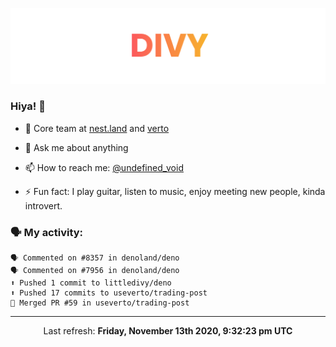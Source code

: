 
![](https://github.com/divy-work/divy-work/raw/master/assets/divy.png)

### Hiya! 👋

- 🔭 Core team at [nest.land](https://github.com/nestdotland/nest.land) and [verto](https://github.com/useverto/verto)

- 💬 Ask me about anything

- 📫 How to reach me: [@undefined_void](https://instagram.com/divy.exe)

- ⚡ Fun fact: I play guitar, listen to music, enjoy meeting new people, kinda introvert.

### 🗣 My activity:

```
🗣 Commented on #8357 in denoland/deno
🗣 Commented on #7956 in denoland/deno
⬆️ Pushed 1 commit to littledivy/deno
⬆️ Pushed 17 commits to useverto/trading-post
🎉 Merged PR #59 in useverto/trading-post
```

------------
<p align="center">Last refresh: <b>Friday, November 13th 2020, 9:32:23 pm UTC</b></p>
